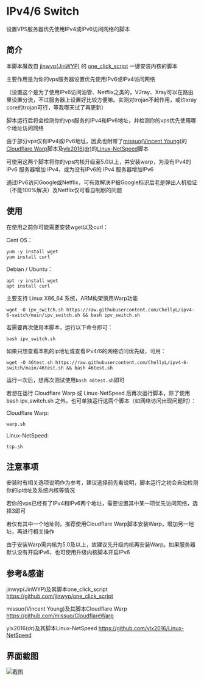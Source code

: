 # IPv4/6 Switch
设置VPS服务器优先使用IPv4或IPv6访问网络的脚本

## 简介
本脚本魔改自 [jinwyp(JinWYP)](https://github.com/jinwyp) 的 [one_click_script](https://github.com/jinwyp/one_click_script) 一键安装内核的脚本

主要作用是为你的vps服务器设置优先使用IPv6或IPv4访问网络

（设置这个是为了使用IPv6访问油管、Netflix之类的，V2ray、Xray可以在路由里设置分流，不过服务器上设置好比较方便嘛。实测对trojan不起作用，或许xray core的trojan可行，等我哪天试了再更新）

脚本运行后将会检测你的vps服务的IPv4和IPv6地址，并检测你的vps优先使用哪个地址访问网络

由于部分vps仅有IPv4或IPv6地址，因此也附带了[missuo(Vincent Young)](https://github.com/missuo)的[Cloudflare Warp](https://github.com/missuo/CloudflareWarp)脚本及[ylx2016(dr)](https://github.com/ylx2016)的[Linux-NetSpeed](https://github.com/ylx2016/Linux-NetSpeed)脚本

可使用这两个脚本将你的vps内核升级至5.0以上，并安装warp，为没有IPv4的IPv6 服务器增加 IPv4，或为没有IPv6的 IPv4 服务器增加IPv6

通过IPv6访问Google或Netflix，可有效解决IP被Google标识后老是弹出人机验证（不能100%解决）及Netflix仅可看自制剧的问题

## 使用
在使用之前你可能需要安装wget以及curl：

Cent OS：
```
yum -y install wget
yum install curl
```
Debian / Ubuntu：
```
apt -y install wget
apt install curl
```

主要支持 Linux X86_64 系统，ARM构架慎用Warp功能
```
wget -O ipv_switch.sh https://raw.githubusercontent.com/ChellyL/ipv4-6-switch/main/ipv_switch.sh && bash ipv_switch.sh
```
若需要再次使用本脚本，运行以下命令即可：
```
bash ipv_switch.sh
```
如果只想查看本机的ip地址或查看IPv4/6的网络访问优先级，可用：
```
wget -O 46test.sh https://raw.githubusercontent.com/ChellyL/ipv4-6-switch/main/46test.sh && bash 46test.sh
```
运行一次后，想再次测试使用```bash 46test.sh```即可

若想在运行 Cloudflare Warp 或 Linux-NetSpeed 后再次运行脚本，除了使用 bash ipv_switch.sh 之外，也可单独运行这两个脚本（如网络访问出现问题时）：

Cloudflare Warp:
```
warp.sh
```
Linux-NetSpeed:
```
tcp.sh
```
## 注意事项
安装时有相关选项说明作为参考，建议选择前先看说明，脚本运行之初会自动检测你的ip地址及系统内核等情况

若你的vps已经有了IPv4和IPv6两个地址，需要设置其中某一项优先访问网络，选择3即可

若仅有其中一个地址则，推荐使用Cloudflare Warp脚本安装Warp，增加另一地址，再进行相关操作

由于安装Warp需内核为5.0及以上，故建议先升级内核再安装Warp。如果服务器默认没有开启IPv6，也可使用升级内核脚本开启IPv6

## 参考&感谢
jinwyp(JinWYP)及其脚本one_click_script https://github.com/jinwyp/one_click_script

missuo(Vincent Young)及其脚本Cloudflare Warp https://github.com/missuo/CloudflareWarp

ylx2016(dr)及其脚本Linux-NetSpeed https://github.com/ylx2016/Linux-NetSpeed

## 界面截图
![截图](https://github.com/ChellyL/ipv4-6-switch/blob/main/screenshot.png)

